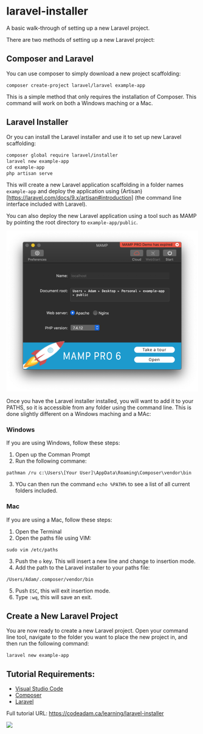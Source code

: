 # laravel-installer
A basic walk-through of setting up a new Laravel project.

There are two methods of setting up a new Laravel project: 

## Composer and Laravel

You can use composer to simply download a new project scaffolding:

```
composer create-project laravel/laravel example-app
```

This is a simple method that only requires the installation of Composer. This command will work on both a Windows maching or a Mac.

## Laravel Installer

Or you can install the Laravel installer and use it to set up new Laravel scaffolding:

```
composer global require laravel/installer
laravel new example-app
cd example-app
php artisan serve
```

This will create a new Laravel application scaffolding in a folder names ```example-app``` and deploy the application using (Artisan)[https://laravel.com/docs/9.x/artisan#introduction] (the command line interface included with Laravel). 

You can also deploy the new Laravel application using a tool such as MAMP by pointing the root directory to ```example-app/public```.

![MAMP Settings](https://raw.githubusercontent.com/codeadamca/laravel-installer/main/mamp-root-folder.png)

Once you have the Laravel installer installed, you will want to add it to your PATHS, so it is accessible from any folder using the command line. This is done slightly different on a Windows maching and a MAc:

### Windows

If you are using Windows, follow these steps:

1. Open up the Comman Prompt
2. Run the following commane: 
 
```
pathman /ru c:\Users\[Your User]\AppData\Roaming\Composer\vendor\bin
```

3. YOu can then run the command ```echo %PATH%``` to see a list of all current folders included.

### Mac

If you are using a Mac, follow these steps:

1. Open the Terminal
2. Open the paths file using VIM: 

```
sudo vim /etc/paths
```

3. Push the ```o``` key. This will insert a new line and change to insertion mode.
4. Add the path to the Laravel installer to your paths file:

```
/Users/Adam/.composer/vendor/bin
```

5. Push ```ESC```, this will exit insertion mode.
6. Type ```:wq```, this will save an exit.

## Create a New Laravel Project

You are now ready to create a new Laravel project. Open your command line tool, navigate to the folder you want to place the new project in, and then run the following command:

```
laravel new example-app
```
## Tutorial Requirements:

* [Visual Studio Code](https://code.visualstudio.com/)
* [Composer](https://getcomposer.org/) 
* [Laravel](https://laravel.com/)

Full tutorial URL: https://codeadam.ca/learning/laravel-installer

<a href="https://codeadam.ca">
<img src="https://codeadam.ca/images/code-block.png" width="100">
</a>
